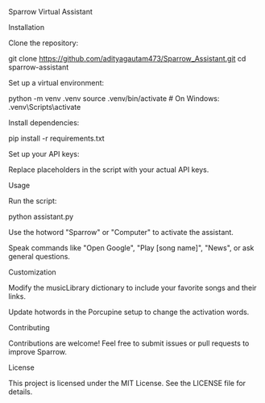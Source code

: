 Sparrow Virtual Assistant

Installation

Clone the repository:

git clone https://github.com/adityagautam473/Sparrow_Assistant.git
cd sparrow-assistant

Set up a virtual environment:

python -m venv .venv
source .venv/bin/activate  # On Windows: .venv\Scripts\activate

Install dependencies:

pip install -r requirements.txt

Set up your API keys:

Replace placeholders in the script with your actual API keys.

Usage

Run the script:

python assistant.py

Use the hotword "Sparrow" or "Computer" to activate the assistant.

Speak commands like "Open Google", "Play [song name]", "News", or ask general questions.

Customization

Modify the musicLibrary dictionary to include your favorite songs and their links.

Update hotwords in the Porcupine setup to change the activation words.

Contributing

Contributions are welcome! Feel free to submit issues or pull requests to improve Sparrow.

License

This project is licensed under the MIT License. See the LICENSE file for details.

